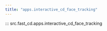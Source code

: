 ```yaml
---
title: "apps.interactive_cd_face_tracking"
---
```


::: src.fast_cd.apps.interactive_cd_face_tracking
